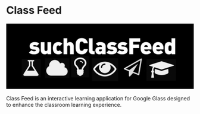 Class Feed
===========
![The Logo](class-feed.png)

Class Feed is an interactive learning application for Google Glass designed to enhance the classroom learning experience.
